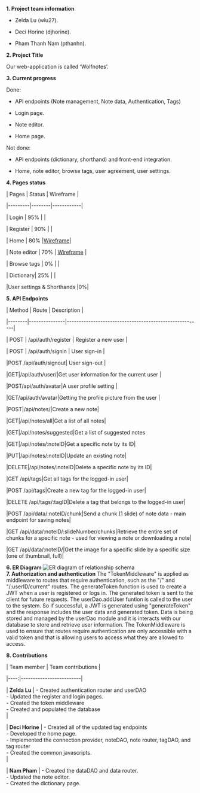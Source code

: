 
**1. Project team information**

  

- Zelda Lu (wlu27).

  

  

- Deci Horine (djhorine).

  

  

- Pham Thanh Nam (pthanhn).

  

**2. Project Title**

  

  

Our web-application is called ‘Wolfnotes’.

  

**3. Current progress**

  
  

Done:

- API endpoints (Note management, Note data, Authentication, Tags)

- Login page.
- Note editor.
- Home page.
  

Not done:

- API endpoints (dictionary, shorthand) and front-end integration.

- Home, note editor, browse tags, user agreement, user settings.

  

**4. Pages status**

| Pages | Status | Wireframe |

|---------|--------|------------|

| Login | 95% | |

| Register | 90% | |

| Home | 80% |[Wireframe](https://github.ncsu.edu/engr-csc342/csc342-2023Fall-GroupV/blob/main/Proposal/Wireframes/home.png?raw=true)|

| Note editor | 70% | [Wireframe](https://github.ncsu.edu/engr-csc342/csc342-2023Fall-GroupV/blob/main/Proposal/Wireframes/notes.png) |

| Browse tags | 0% | |

| Dictionary| 25% | |

|User settings & Shorthands |0%|

  

**5. API Endpoints**

| Method | Route | Description |

|--------|---------------|--------------------------------------------------------|

| POST | /api/auth/register | Register a new user |

| POST | /api/auth/signin | User sign-in |

|POST /api/auth/signout| User sign-out |

|GET|/api/auth/user/|Get user information for the current user |

|POST/api/auth/avatar|A user profile setting |

|GET/api/auth/avatar|Getting the profile picture from the user |


|POST|/api/notes/|Create a new note|

|GET|/api/notes/all|Get a list of all notes|

|GET|/api/notes/suggested|Get a list of suggested notes

|GET|/api/notes/:noteID|Get a specific note by its ID|

|PUT|/api/notes/:noteID|Update an existing note|

|DELETE|/api/notes/:noteID|Delete a specific note by its ID|


|GET /api/tags|Get all tags for the logged-in user|

|POST /api/tags|Create a new tag for the logged-in user|

|DELETE /api/tags/:tagID|Delete a tag that belongs to the logged-in user|

|POST /api/data/:noteID/chunk|Send a chunk (1 slide) of note data - main endpoint for saving notes|

|GET /api/data/:noteID/:slideNumber/chunks|Retrieve the entire set of chunks for a specific note - used for viewing a note or downloading a note|

|GET /api/data/:noteID/|Get the image for a specific slide by a specific size (one of thumbnail, full)|

**6. ER Diagram**
![ER diagram of relationship schema](https://github.ncsu.edu/engr-csc342/csc342-2023Fall-GroupV/blob/main/Milestone2/Diagram.png)  
**7. Authorization and authentication**
The "TokenMiddleware" is applied as middleware to routes that require authentication, such as the "/" and "/:userID/current" routes. The generateToken function is used to create a JWT when a user is registered or logs in. The generated token is sent to the client for future requests. The userDao.addUser funtion is called to the user to the system. So if successful, a JWT is generated using "generateToken" and the response includes the user data and generated token. Data is being stored and managed by the userDao module and it is interacts with our database to store and retrieve user information. The TokenMiddleware is used to ensure that routes require authentication are only accessible with a valid token and that is allowing users to access what they are allowed to access.

**8. Contributions**

| Team member | Team contributions |

|----:|-------------------------|

| **Zelda Lu** | - Created authentication router and userDAO <br />- Updated the register and login pages. <br />- Created the token middleware<br /> - Created and populated the database<br />|

| **Deci Horine** | - Created all of the updated tag endpoints<br />- Developed the home page.<br />- Implemented the connection provider, noteDAO, note router, tagDAO, and tag router<br /> - Created the common javascripts.<br />|

| **Nam Pham** | - Created the dataDAO and data router.<br />- Updated the note editor. <br /> - Created the dictionary page. <br>
